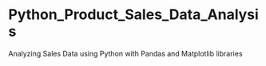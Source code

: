 # Python_Product_Sales_Data_Analysis
Analyzing Sales Data using Python with Pandas and Matplotlib libraries
